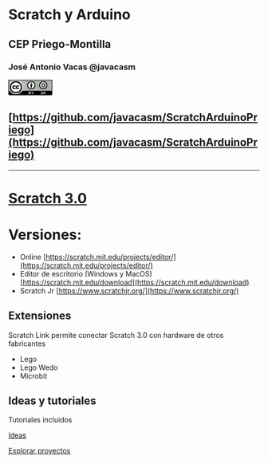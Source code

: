 # Scratch y Arduino

## CEP Priego-Montilla


### José Antonio Vacas @javacasm

[![CCbySA](imagenes/CCbySQ_88x31.png)](./imagenes/Licencia_CC.png)

## [https://github.com/javacasm/ScratchArduinoPriego](https://github.com/javacasm/ScratchArduinoPriego)


* * * 

# [Scratch 3.0](https://scratch.mit.edu/)

# Versiones:

* Online [https://scratch.mit.edu/projects/editor/](https://scratch.mit.edu/projects/editor/)
* Editor de escritorio (Windows y MacOS) [https://scratch.mit.edu/download](https://scratch.mit.edu/download)
* Scratch Jr [https://www.scratchjr.org/](https://www.scratchjr.org/)

## Extensiones

Scratch Link permite conectar Scratch 3.0 con hardware de otros fabricantes
* Lego
* Lego Wedo
* Microbit

## Ideas y tutoriales

Tutoriales incluidos

[Ideas](https://scratch.mit.edu/ideas)

[Explorar proyectos](https://scratch.mit.edu/explore/projects/all)
